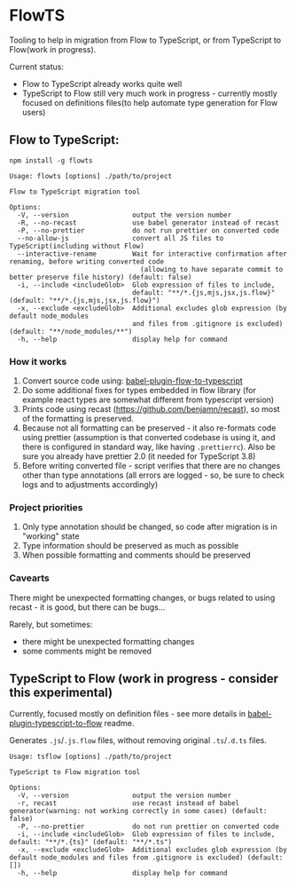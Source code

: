 # FlowTS 

Tooling to help in migration from Flow to TypeScript, or from TypeScript to Flow(work in progress).

Current status:

 - Flow to TypeScript already works quite well
 - TypeScript to Flow still very much work in progress - currently mostly focused on definitions files(to help automate type generation for Flow users)

## Flow to TypeScript:

`npm install -g flowts`

```
Usage: flowts [options] ./path/to/project

Flow to TypeScript migration tool

Options:
  -V, --version                output the version number
  -R, --no-recast              use babel generator instead of recast
  -P, --no-prettier            do not run prettier on converted code
  --no-allow-js                convert all JS files to TypeScript(including without Flow)
  --interactive-rename         Wait for interactive confirmation after renaming, before writing converted code 
                                 (allowing to have separate commit to better preserve file history) (default: false)
  -i, --include <includeGlob>  Glob expression of files to include,
                               default: "**/*.{js,mjs,jsx,js.flow}" (default: "**/*.{js,mjs,jsx,js.flow}")
  -x, --exclude <excludeGlob>  Additional excludes glob expression (by default node_modules 
                               and files from .gitignore is excluded) (default: "**/node_modules/**")
  -h, --help                   display help for command
```


### How it works

1. Convert source code using: [babel-plugin-flow-to-typescript](packages/babel-plugin-flow-to-typescript)
2. Do some additional fixes for types embedded in flow library (for example react types are somewhat different from typescript version)
3. Prints code using recast (https://github.com/benjamn/recast), so most of the formatting is preserved.
4. Because not all formatting can be preserved - it also re-formats code using prettier (assumption is that converted codebase is using it, and there is configured in standard way, like having `.prettierrc`). Also be sure you already have prettier 2.0 (it needed for TypeScript 3.8)
5. Before writing converted file - script verifies that there are no changes other than type annotations (all errors are logged - so, be sure to check logs and to adjustments accordingly)

### Project priorities

1. Only type annotation should be changed, so code after migration is in "working" state
2. Type information should be preserved as much as possible
3. When possible formatting and comments should be preserved

### Cavearts

There might be unexpected formatting changes, or bugs related to using recast - it is good, but there can be bugs…

Rarely, but sometimes:

- there might be unexpected formatting changes
- some comments might be removed

## TypeScript to Flow (work in progress - consider this experimental)

Currently, focused mostly on definition files - see more details in [babel-plugin-typescript-to-flow](packages/babel-plugin-typescript-to-flow) readme. 

Generates `.js`/`.js.flow` files, without removing original `.ts`/`.d.ts` files.   

```
Usage: tsflow [options] ./path/to/project

TypeScript to Flow migration tool

Options:
  -V, --version                output the version number
  -r, recast                   use recast instead of babel generator(warning: not working correctly in some cases) (default: false)
  -P, --no-prettier            do not run prettier on converted code
  -i, --include <includeGlob>  Glob expression of files to include, default: "**/*.{ts}" (default: "**/*.ts")
  -x, --exclude <excludeGlob>  Additional excludes glob expression (by default node_modules and files from .gitignore is excluded) (default: [])
  -h, --help                   display help for command
```
